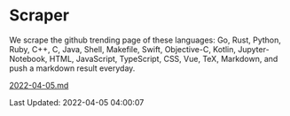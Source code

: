 # Scraper

We scrape the github trending page of these languages: Go, Rust, Python, Ruby, C++, C, Java, Shell, Makefile, Swift, Objective-C, Kotlin, Jupyter-Notebook, HTML, JavaScript, TypeScript, CSS, Vue, TeX, Markdown, and push a markdown result everyday.

[2022-04-05.md](https://github.com/yangwenmai/github-trending-backup/blob/master/2022-04-05.md)

Last Updated: 2022-04-05 04:00:07